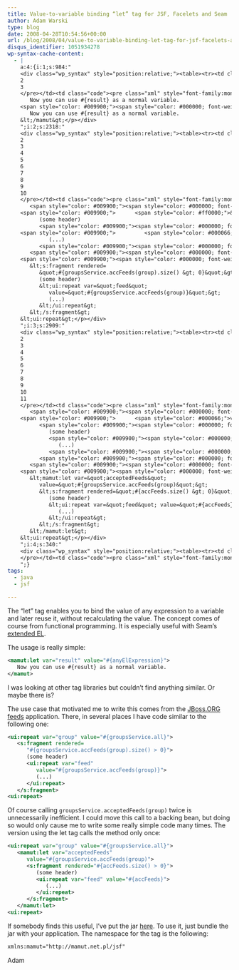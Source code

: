 ```yaml
---
title: Value-to-variable binding “let” tag for JSF, Facelets and Seam
author: Adam Warski
type: blog
date: 2008-04-28T10:54:56+00:00
url: /blog/2008/04/value-to-variable-binding-let-tag-for-jsf-facelets-and-seam/
disqus_identifier: 1051934278
wp-syntax-cache-content:
  - |
    a:4:{i:1;s:984:"
    <div class="wp_syntax" style="position:relative;"><table><tr><td class="line_numbers"><pre>1
    2
    3
    </pre></td><td class="code"><pre class="xml" style="font-family:monospace;"><span style="color: #009900;"><span style="color: #000000; font-weight: bold;">&lt;mamut:let</span> <span style="color: #000066;">var</span>=<span style="color: #ff0000;">&quot;result&quot;</span> <span style="color: #000066;">value</span>=<span style="color: #ff0000;">&quot;#{anyElExpression}&quot;</span><span style="color: #000000; font-weight: bold;">&gt;</span></span>
       Now you can use #{result} as a normal variable.
    <span style="color: #009900;"><span style="color: #000000; font-weight: bold;">&lt;/mamut<span style="color: #000000; font-weight: bold;">&gt;</span></span></span></pre></td></tr></table><p class="theCode" style="display:none;">&lt;mamut:let var=&quot;result&quot; value=&quot;#{anyElExpression}&quot;&gt;
       Now you can use #{result} as a normal variable.
    &lt;/mamut&gt;</p></div>
    ";i:2;s:2318:"
    <div class="wp_syntax" style="position:relative;"><table><tr><td class="line_numbers"><pre>1
    2
    3
    4
    5
    6
    7
    8
    9
    10
    </pre></td><td class="code"><pre class="xml" style="font-family:monospace;"><span style="color: #009900;"><span style="color: #000000; font-weight: bold;">&lt;ui:repeat</span> <span style="color: #000066;">var</span>=<span style="color: #ff0000;">&quot;group&quot;</span> <span style="color: #000066;">value</span>=<span style="color: #ff0000;">&quot;#{groupsService.all}&quot;</span><span style="color: #000000; font-weight: bold;">&gt;</span></span>
       <span style="color: #009900;"><span style="color: #000000; font-weight: bold;">&lt;s:fragment</span> <span style="color: #000066;">rendered</span>=</span>
    <span style="color: #009900;">      <span style="color: #ff0000;">&quot;#{groupsService.accFeeds(group).size() &gt;</span></span> 0}&quot;&gt;
          (some header)
          <span style="color: #009900;"><span style="color: #000000; font-weight: bold;">&lt;ui:repeat</span> <span style="color: #000066;">var</span>=<span style="color: #ff0000;">&quot;feed&quot;</span></span>
    <span style="color: #009900;">         <span style="color: #000066;">value</span>=<span style="color: #ff0000;">&quot;#{groupsService.accFeeds(group)}&quot;</span><span style="color: #000000; font-weight: bold;">&gt;</span></span>
             (...)
          <span style="color: #009900;"><span style="color: #000000; font-weight: bold;">&lt;/ui:repeat<span style="color: #000000; font-weight: bold;">&gt;</span></span></span>
       <span style="color: #009900;"><span style="color: #000000; font-weight: bold;">&lt;/s:fragment<span style="color: #000000; font-weight: bold;">&gt;</span></span></span>
    <span style="color: #009900;"><span style="color: #000000; font-weight: bold;">&lt;ui:repeat<span style="color: #000000; font-weight: bold;">&gt;</span></span></span></pre></td></tr></table><p class="theCode" style="display:none;">&lt;ui:repeat var=&quot;group&quot; value=&quot;#{groupsService.all}&quot;&gt;
       &lt;s:fragment rendered=
          &quot;#{groupsService.accFeeds(group).size() &gt; 0}&quot;&gt;
          (some header)
          &lt;ui:repeat var=&quot;feed&quot;
             value=&quot;#{groupsService.accFeeds(group)}&quot;&gt;
             (...)
          &lt;/ui:repeat&gt;
       &lt;/s:fragment&gt;
    &lt;ui:repeat&gt;</p></div>
    ";i:3;s:2909:"
    <div class="wp_syntax" style="position:relative;"><table><tr><td class="line_numbers"><pre>1
    2
    3
    4
    5
    6
    7
    8
    9
    10
    11
    </pre></td><td class="code"><pre class="xml" style="font-family:monospace;"><span style="color: #009900;"><span style="color: #000000; font-weight: bold;">&lt;ui:repeat</span> <span style="color: #000066;">var</span>=<span style="color: #ff0000;">&quot;group&quot;</span> <span style="color: #000066;">value</span>=<span style="color: #ff0000;">&quot;#{groupsService.all}&quot;</span><span style="color: #000000; font-weight: bold;">&gt;</span></span>
       <span style="color: #009900;"><span style="color: #000000; font-weight: bold;">&lt;mamut:let</span> <span style="color: #000066;">var</span>=<span style="color: #ff0000;">&quot;acceptedFeeds&quot;</span></span>
    <span style="color: #009900;">      <span style="color: #000066;">value</span>=<span style="color: #ff0000;">&quot;#{groupsService.accFeeds(group)&quot;</span><span style="color: #000000; font-weight: bold;">&gt;</span></span>
          <span style="color: #009900;"><span style="color: #000000; font-weight: bold;">&lt;s:fragment</span> <span style="color: #000066;">rendered</span>=<span style="color: #ff0000;">&quot;#{accFeeds.size() &gt;</span></span> 0}&quot;&gt;
             (some header)
             <span style="color: #009900;"><span style="color: #000000; font-weight: bold;">&lt;ui:repeat</span> <span style="color: #000066;">var</span>=<span style="color: #ff0000;">&quot;feed&quot;</span> <span style="color: #000066;">value</span>=<span style="color: #ff0000;">&quot;#{accFeeds}&quot;</span><span style="color: #000000; font-weight: bold;">&gt;</span></span>
                (...)
             <span style="color: #009900;"><span style="color: #000000; font-weight: bold;">&lt;/ui:repeat<span style="color: #000000; font-weight: bold;">&gt;</span></span></span>
          <span style="color: #009900;"><span style="color: #000000; font-weight: bold;">&lt;/s:fragment<span style="color: #000000; font-weight: bold;">&gt;</span></span></span>
       <span style="color: #009900;"><span style="color: #000000; font-weight: bold;">&lt;/mamut:let<span style="color: #000000; font-weight: bold;">&gt;</span></span></span>
    <span style="color: #009900;"><span style="color: #000000; font-weight: bold;">&lt;ui:repeat<span style="color: #000000; font-weight: bold;">&gt;</span></span></span></pre></td></tr></table><p class="theCode" style="display:none;">&lt;ui:repeat var=&quot;group&quot; value=&quot;#{groupsService.all}&quot;&gt;
       &lt;mamut:let var=&quot;acceptedFeeds&quot;
          value=&quot;#{groupsService.accFeeds(group)&quot;&gt;
          &lt;s:fragment rendered=&quot;#{accFeeds.size() &gt; 0}&quot;&gt;
             (some header)
             &lt;ui:repeat var=&quot;feed&quot; value=&quot;#{accFeeds}&quot;&gt;
                (...)
             &lt;/ui:repeat&gt;
          &lt;/s:fragment&gt;
       &lt;/mamut:let&gt;
    &lt;ui:repeat&gt;</p></div>
    ";i:4;s:340:"
    <div class="wp_syntax" style="position:relative;"><table><tr><td class="line_numbers"><pre>1
    </pre></td><td class="code"><pre class="xml" style="font-family:monospace;">xmlns:mamut=&quot;http://mamut.net.pl/jsf&quot;</pre></td></tr></table><p class="theCode" style="display:none;">xmlns:mamut=&quot;http://mamut.net.pl/jsf&quot;</p></div>
    ";}
tags:
  - java
  - jsf

---
```

The &#8220;let&#8221; tag enables you to bind the value of any expression to a variable and later reuse it, without recalculating the value. The concept comes of course from functional programming. It is especially useful with Seam&#8217;s [extended EL][1].

The usage is really simple:
```xml
<mamut:let var="result" value="#{anyElExpression}">
   Now you can use #{result} as a normal variable.
</mamut>
```

I was looking at other tag libraries but couldn&#8217;t find anything similar. Or maybe there is?

The use case that motivated me to write this comes from the [JBoss.ORG feeds][2] application. There, in several places I have code similar to the following one:
```xml
<ui:repeat var="group" value="#{groupsService.all}">
   <s:fragment rendered=
      "#{groupsService.accFeeds(group).size() > 0}">
      (some header)
      <ui:repeat var="feed"
         value="#{groupsService.accFeeds(group)}">
         (...)
      </ui:repeat>
   </s:fragment>
<ui:repeat>
```

Of course calling `groupsService.acceptedFeeds(group)` twice is unnecessarily inefficient. I could move this call to a backing bean, but doing so would only cause me to write some really simple code many times. The version using the let tag calls the method only once:
```xml
<ui:repeat var="group" value="#{groupsService.all}">
   <mamut:let var="acceptedFeeds"
      value="#{groupsService.accFeeds(group)">
      <s:fragment rendered="#{accFeeds.size() > 0}">
         (some header)
         <ui:repeat var="feed" value="#{accFeeds}">
            (...)
         </ui:repeat>
      </s:fragment>
   </mamut:let>
<ui:repeat>
```

If somebody finds this useful, I&#8217;ve put the jar [here][3]. To use it, just bundle the jar with your application. The namespace for the tag is the following:
```xml
xmlns:mamut="http://mamut.net.pl/jsf"
```

Adam

 [1]: http://docs.jboss.com/seam/latest/reference/en/html/elenhancements.html
 [2]: http://www.jboss.org/feeds/
 [3]: http://www.jboss.org/shotoku/downloads/other/
